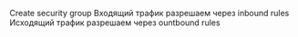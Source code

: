 Create security group
Входящий трафик разрешаем через inbound rules
Исходящий трафик разрешаем через ountbound rules